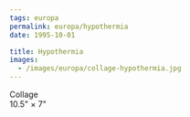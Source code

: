 ```yaml
---
tags: europa
permalink: europa/hypothermia
date: 1995-10-01

title: Hypothermia
images:
  - /images/europa/collage-hypothermia.jpg
---
```

Collage  
10.5" × 7"
